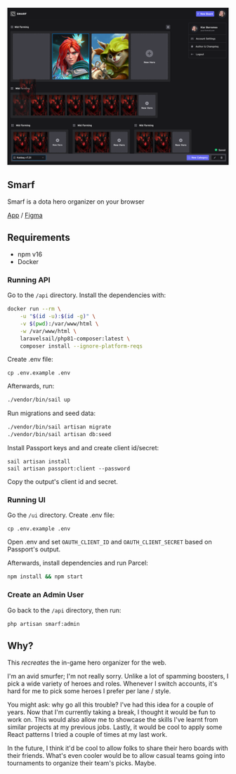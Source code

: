 ![Thumbnail](readme-thumb.png)

## Smarf

Smarf is a dota hero organizer on your browser

[App](https://smarf.kierb.com) / [Figma](https://www.figma.com/file/H1r4PLLf8UFnBconO1v66p/Smarf)

## Requirements

- npm v16
- Docker

### Running API

Go to the `/api` directory. Install the dependencies with:

```bash
docker run --rm \
    -u "$(id -u):$(id -g)" \
    -v $(pwd):/var/www/html \
    -w /var/www/html \
    laravelsail/php81-composer:latest \
    composer install --ignore-platform-reqs
```

Create .env file:

```
cp .env.example .env
```

Afterwards, run:

```bash
./vendor/bin/sail up
```

Run migrations and seed data:

```bash
./vendor/bin/sail artisan migrate
./vendor/bin/sail artisan db:seed
```

Install Passport keys and and create client id/secret:

```
sail artisan install
sail artisan passport:client --password
```

Copy the output's client id and secret.

### Running UI

Go the `/ui` directory. Create .env file:

```
cp .env.example .env
```

Open .env and set `OAUTH_CLIENT_ID` and `OAUTH_CLIENT_SECRET` based on Passport's output.

Afterwards, install dependencies and run Parcel:

```bash
npm install && npm start
```

### Create an Admin User

Go back to the `/api` directory, then run:

```bash
php artisan smarf:admin
```

## Why?

This _recreates_ the in-game hero organizer for the web.

I'm an avid smurfer; I'm not really sorry. Unlike a lot of spamming boosters, I pick a wide variety of heroes and roles. Whenever I switch accounts, it's hard for me to pick some heroes I prefer per lane / style.

You might ask: why go all this trouble? I've had this idea for a couple of years. Now that I'm currently taking a break, I thought it would be fun to work on. This would also allow me to showcase the skills I've learnt from similar projects at my previous jobs. Lastly, it would be cool to apply some React patterns I tried a couple of times at my last work.

In the future, I think it'd be cool to allow folks to share their hero boards with their friends. What's even cooler would be to allow casual teams going into tournaments to organize their team's picks. Maybe.
